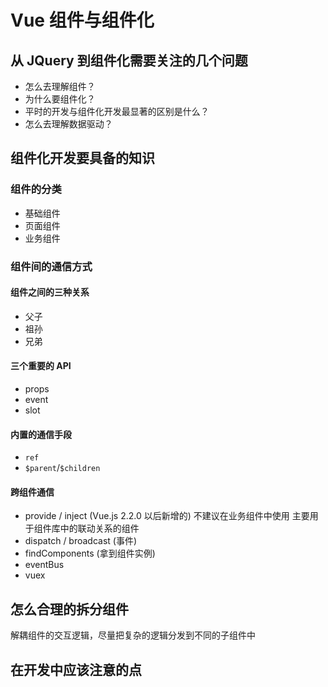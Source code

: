 # Vue 组件与组件化

## 从 JQuery 到组件化需要关注的几个问题

- 怎么去理解组件？
- 为什么要组件化？
- 平时的开发与组件化开发最显著的区别是什么？
- 怎么去理解数据驱动？

## 组件化开发要具备的知识

### 组件的分类

- 基础组件
- 页面组件
- 业务组件

### 组件间的通信方式

#### 组件之间的三种关系

- 父子
- 祖孙
- 兄弟

#### 三个重要的 API

- props
- event
- slot

#### 内置的通信手段

- `ref`
- `$parent`/`$children`

#### 跨组件通信

- provide / inject (Vue.js 2.2.0 以后新增的)
  不建议在业务组件中使用
  主要用于组件库中的联动关系的组件
- dispatch / broadcast (事件)
- findComponents (拿到组件实例)
- eventBus
- vuex

## 怎么合理的拆分组件

解耦组件的交互逻辑，尽量把复杂的逻辑分发到不同的子组件中

## 在开发中应该注意的点